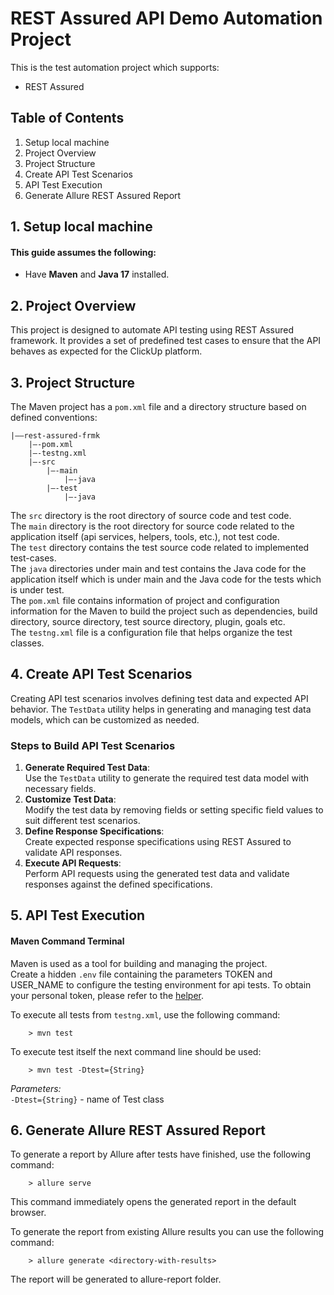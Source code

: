 # REST Assured API Demo Automation Project

This is the test automation project which supports:<br/>
* REST Assured

## Table of Contents
1. Setup local machine<br/>
2. Project Overview<br/>
3. Project Structure<br/>
4. Create API Test Scenarios<br/>
5. API Test Execution<br/>
6. Generate Allure REST Assured Report<br/>

## 1. Setup local machine
#### This guide assumes the following:
* Have **Maven** and **Java 17** installed.<br/>

## 2. Project Overview
This project is designed to automate API testing using REST Assured framework. It provides a set of predefined test cases to ensure that the API behaves as expected for the ClickUp platform.<br/>

## 3. Project Structure
The Maven project has a `pom.xml` file and a directory structure based on defined conventions:<br/>
```
|——rest-assured-frmk
    |—-pom.xml
    |—-testng.xml
    |—-src
        |—-main
            |—-java
        |—-test
            |—-java
```
The `src` directory is the root directory of source code and test code.<br/>
The `main` directory is the root directory for source code related to the application itself (api services, helpers, tools, etc.), not test code.<br/>
The `test` directory contains the test source code related to implemented test-cases.<br/>
The `java` directories under main and test contains the Java code for the application itself which is under main and the Java code for the tests which is under test.<br/>
The `pom.xml` file contains information of project and configuration information for the Maven to build the project such as dependencies, build directory, source directory, test source directory, plugin, goals etc.<br/>
The `testng.xml` file is a configuration file that helps organize the test classes.<br/>

## 4. Create API Test Scenarios
Creating API test scenarios involves defining test data and expected API behavior. The `TestData` utility helps in generating and managing test data models, which can be customized as needed.<br/>

### Steps to Build API Test Scenarios
1. **Generate Required Test Data**:<br/>
   Use the `TestData` utility to generate the required test data model with necessary fields.<br/>
2. **Customize Test Data**:<br/>
   Modify the test data by removing fields or setting specific field values to suit different test scenarios.<br/>
3. **Define Response Specifications**:<br/>
   Create expected response specifications using REST Assured to validate API responses.<br/>
4. **Execute API Requests**:<br/>
   Perform API requests using the generated test data and validate responses against the defined specifications.<br/>

## 5. API Test Execution
#### Maven Command Terminal
Maven is used as a tool for building and managing the project.<br/>
Create a hidden `.env` file containing the parameters TOKEN and USER_NAME to configure the testing environment for api tests.
To obtain your personal token, please refer to the [helper](https://help.clickup.com/hc/en-us/articles/6303426241687-Use-the-ClickUp-API).<br/>

To execute all tests from `testng.xml`, use the following command:<br/>

        > mvn test
To execute test itself the next command line should be used:<br/>

        > mvn test -Dtest={String}
_Parameters:_ <br/>
`-Dtest={String}` - name of Test class<br/>

## 6. Generate Allure REST Assured Report
To generate a report by Allure after tests have finished, use the following command:<br/>

        > allure serve 
This command immediately opens the generated report in the default browser.<br/>

To generate the report from existing Allure results you can use the following command:<br/>
        
        > allure generate <directory-with-results>
The report will be generated to allure-report folder.<br/>


